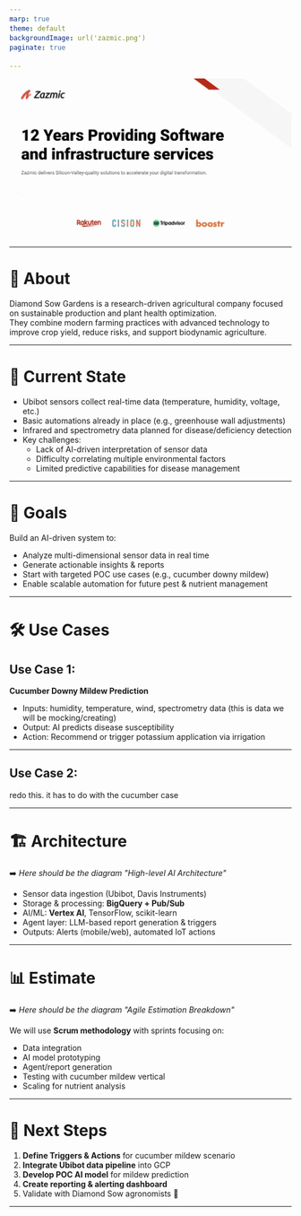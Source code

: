```yaml
---
marp: true
theme: default
backgroundImage: url('zazmic.png')
paginate: true

---
```


![bg](main.png)

---

# 📖 About  
Diamond Sow Gardens is a research-driven agricultural company focused on sustainable production and plant health optimization.  
They combine modern farming practices with advanced technology to improve crop yield, reduce risks, and support biodynamic agriculture.  

---

# 🔎 Current State  
- Ubibot sensors collect real-time data (temperature, humidity, voltage, etc.)  
- Basic automations already in place (e.g., greenhouse wall adjustments)  
- Infrared and spectrometry data planned for disease/deficiency detection  
- Key challenges:  
  - Lack of AI-driven interpretation of sensor data  
  - Difficulty correlating multiple environmental factors  
  - Limited predictive capabilities for disease management  

---

# 🎯 Goals  
Build an AI-driven system to:  
- Analyze multi-dimensional sensor data in real time  
- Generate actionable insights & reports  
- Start with targeted POC use cases (e.g., cucumber downy mildew)  
- Enable scalable automation for future pest & nutrient management  

---

# 🛠 Use Cases

## Use Case 1:  
**Cucumber Downy Mildew Prediction**  
- Inputs: humidity, temperature, wind, spectrometry data (this is data we will be mocking/creating)
- Output: AI predicts disease susceptibility  
- Action: Recommend or trigger potassium application via irrigation  

---

## Use Case 2:  

redo this. it has to do with the cucumber case


---

# 🏗 Architecture  

➡️ *Here should be the diagram "High-level AI Architecture"*  

- Sensor data ingestion (Ubibot, Davis Instruments)  
- Storage & processing: **BigQuery + Pub/Sub**  
- AI/ML: **Vertex AI**, TensorFlow, scikit-learn  
- Agent layer: LLM-based report generation & triggers  
- Outputs: Alerts (mobile/web), automated IoT actions  

---

# 📊 Estimate  

➡️ *Here should be the diagram "Agile Estimation Breakdown"*  

We will use **Scrum methodology** with sprints focusing on:  
- Data integration  
- AI model prototyping  
- Agent/report generation  
- Testing with cucumber mildew vertical  
- Scaling for nutrient analysis  

---

# 🚀 Next Steps  

1. **Define Triggers & Actions** for cucumber mildew scenario  
2. **Integrate Ubibot data pipeline** into GCP  
3. **Develop POC AI model** for mildew prediction  
4. **Create reporting & alerting dashboard**  
5. Validate with Diamond Sow agronomists 🌱  

---